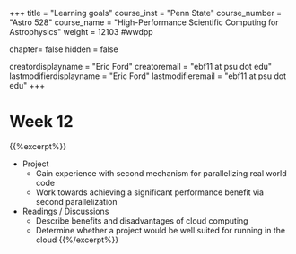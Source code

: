 +++
title = "Learning goals"
course_inst = "Penn State"
course_number = "Astro 528"
course_name = "High-Performance Scientific Computing for Astrophysics"
weight = 12103  #wwdpp

chapter= false
hidden = false

creatordisplayname = "Eric Ford"
creatoremail = "ebf11 at psu dot edu"
lastmodifierdisplayname = "Eric Ford"
lastmodifieremail = "ebf11 at psu dot edu"
+++

# Week 12

{{%excerpt%}}
- Project
   - Gain experience with second mechanism for parallelizing real world code
   - Work towards achieving a significant performance benefit via second parallelization
- Readings / Discussions
   - Describe benefits and disadvantages of cloud computing
   - Determine whether a project would be well suited for running in the cloud
{{%/excerpt%}}

